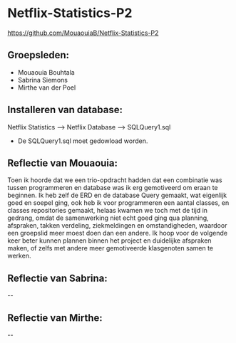 # Netflix-Statistics-P2
https://github.com/MouaouiaB/Netflix-Statistics-P2

## Groepsleden:
* Mouaouia Bouhtala
* Sabrina Siemons 
* Mirthe van der Poel

## Installeren van database:
Netflix Statistics --> Netflix Database --> SQLQuery1.sql 
- De SQLQuery1.sql moet gedowload worden.

## Reflectie van Mouaouia:
Toen ik hoorde dat we een trio-opdracht hadden dat een combinatie was tussen programmeren en database was ik erg gemotiveerd om eraan te beginnen. Ik heb zelf de ERD en de database Query gemaakt, wat eigenlijk goed en soepel ging, ook heb ik voor programmeren een aantal classes, en classes repositories gemaakt, helaas kwamen we toch met de tijd in gedrang, omdat de samenwerking niet echt goed ging qua planning, afspraken, takken verdeling, ziekmeldingen en omstandigheden, waardoor een groepslid meer moest doen dan een andere. Ik hoop voor de volgende keer beter kunnen plannen binnen het project en duidelijke afspraken maken, of zelfs met andere meer gemotiveerde klasgenoten samen te werken.

## Reflectie van Sabrina:
--
## Reflectie van Mirthe:
--
